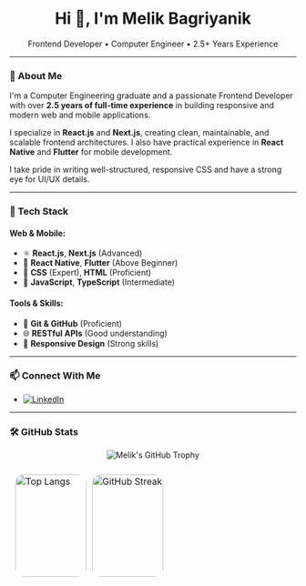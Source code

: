<h1 align="center">Hi 👋, I'm Melik Bagriyanik</h1>

<p align="center">
Frontend Developer • Computer Engineer • 2.5+ Years Experience
</p>

---

### 💼 About Me

I'm a Computer Engineering graduate and a passionate Frontend Developer with over **2.5 years of full-time experience** in building responsive and modern web and mobile applications.

I specialize in **React.js** and **Next.js**, creating clean, maintainable, and scalable frontend architectures. I also have practical experience in **React Native** and **Flutter** for mobile development.

I take pride in writing well-structured, responsive CSS and have a strong eye for UI/UX details.

---

### 🚀 Tech Stack

#### Web & Mobile:
- ⚛️ **React.js**, **Next.js** (Advanced)
- 📱 **React Native**, **Flutter** (Above Beginner)
- 🎨 **CSS** (Expert), **HTML** (Proficient)
- 🧠 **JavaScript**, **TypeScript** (Intermediate)

#### Tools & Skills:
- 🔧 **Git & GitHub** (Proficient)
- 🌐 **RESTful APIs** (Good understanding)
- 📱 **Responsive Design** (Strong skills)

---

### 📫 Connect With Me

- 
  <a href="https://www.linkedin.com/in/melik-ba%C4%9Fr%C4%B1yan%C4%B1k-0453b2217/" target="_blank" rel="noopener noreferrer">
    <img src="https://img.shields.io/badge/LinkedIn-blue?logo=linkedin&logoColor=white" alt="LinkedIn" />
  </a>


---

### 🛠️ GitHub Stats

<p align="center">
  <img src="https://github-profile-trophy.vercel.app/?username=melik-bagriyanik&theme=radical" alt="Melik's GitHub Trophy" />
</p>
<table style="width: 100%; max-width: 1000px; table-layout: fixed; border-collapse: separate; border-spacing: 10px; border: none;">
  <tr style="border: none;">
    <td style="width: 50%; padding: 0; border: none;">
      <img
        src="https://github-readme-stats.vercel.app/api/top-langs/?username=melik-bagriyanik&theme=dark&hide_border=true&include_all_commits=false&count_private=false&layout=compact"
        alt="Top Langs"
        style="width: 100%; height: 180px; border-radius: 15px; object-fit: cover; display: block;"
      />
    </td>
    <td style="width: 50%; padding: 0; border: none;">
      <a href="https://github.com/melik-bagriyanik" target="_blank" rel="noopener noreferrer" style="display: block; width: 100%; height: 180px;">
        <img
          src="https://streak-stats.demolab.com?user=melik-bagriyanik&theme=dark&hide_border=true&border_radius=15&locale=tr&date_format=j%20M%5B%20Y%5D&card_width=500"
          alt="GitHub Streak"
          style="width: 100%; height: 180px; border-radius: 15px; object-fit: cover; display: block;"
        />
      </a>
    </td>
  </tr>
</table>









